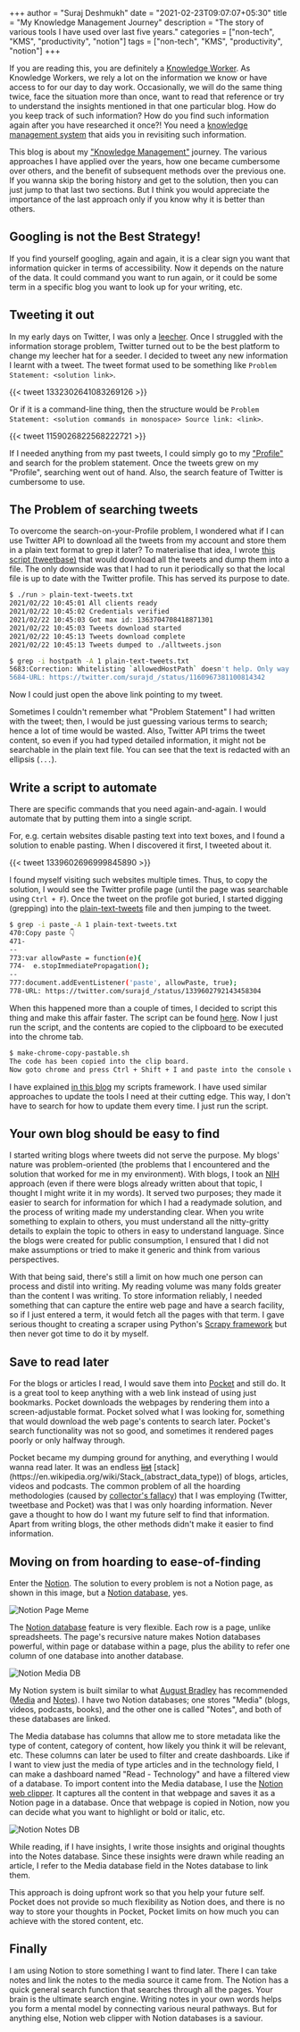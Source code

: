+++
author = "Suraj Deshmukh"
date = "2021-02-23T09:07:07+05:30"
title = "My Knowledge Management Journey"
description = "The story of various tools I have used over last five years."
categories = ["non-tech", "KMS", "productivity", "notion"]
tags = ["non-tech", "KMS", "productivity", "notion"]
+++

If you are reading this, you are definitely a [Knowledge Worker](https://en.wikipedia.org/wiki/Knowledge_worker). As Knowledge Workers, we rely a lot on the information we know or have access to for our day to day work. Occasionally, we will do the same thing twice, face the situation more than once, want to read that reference or try to understand the insights mentioned in that one particular blog. How do you keep track of such information? How do you find such information again after you have researched it once?! You need a [knowledge management system](https://en.wikipedia.org/wiki/Knowledge_management) that aids you in revisiting such information.

This blog is about my ["Knowledge Management"](https://en.wikipedia.org/wiki/Knowledge_management) journey. The various approaches I have applied over the years, how one became cumbersome over others, and the benefit of subsequent methods over the previous one. If you wanna skip the boring history and get to the solution, then you can just jump to that last two sections. But I think you would appreciate the importance of the last approach only if you know why it is better than others.

## Googling is not the Best Strategy!

If you find yourself googling, again and again, it is a clear sign you want that information quicker in terms of accessibility. Now it depends on the nature of the data. It could command you want to run again, or it could be some term in a specific blog you want to look up for your writing, etc.

## Tweeting it out

In my early days on Twitter, I was only a [leecher](https://en.wikipedia.org/wiki/Leecher_(computing)). Once I struggled with the information storage problem, Twitter turned out to be the best platform to change my leecher hat for a seeder. I decided to tweet any new information I learnt with a tweet. The tweet format used to be something like `Problem Statement: <solution link>`.

{{< tweet 1332302641083269126 >}}

Or if it is a command-line thing, then the structure would be `Problem Statement: <solution commands in monospace> Source link: <link>`.

{{< tweet 1159026822568222721 >}}

If I needed anything from my past tweets, I could simply go to my ["Profile"](https://twitter.com/surajd_) and search for the problem statement. Once the tweets grew on my "Profile", searching went out of hand. Also, the search feature of Twitter is cumbersome to use.

## The Problem of searching tweets

To overcome the search-on-your-Profile problem, I wondered what if I can use Twitter API to download all the tweets from my account and store them in a plain text format to grep it later? To materialise that idea, I wrote [this script (tweetbase)](https://github.com/surajssd/tweetbase/blob/master/tweetbase.go) that would download all the tweets and dump them into a file. The only downside was that I had to run it periodically so that the local file is up to date with the Twitter profile. This has served its purpose to date.

```bash
$ ./run > plain-text-tweets.txt
2021/02/22 10:45:01 All clients ready
2021/02/22 10:45:02 Credentials verified
2021/02/22 10:45:03 Got max id: 1363704708418871301
2021/02/22 10:45:03 Tweets download started
2021/02/22 10:45:13 Tweets download complete
2021/02/22 10:45:13 Tweets dumped to ./alltweets.json
```

```bash
$ grep -i hostpath -A 1 plain-text-tweets.txt
5683:Correction: Whitelisting `allowedHostPath` doesn't help. Only way to get around it is to control permissions on PV… https://t.co/CETzBGf2MQ
5684-URL: https://twitter.com/surajd_/status/1160967381100814342
```

Now I could just open the above link pointing to my tweet.

Sometimes I couldn't remember what "Problem Statement" I had written with the tweet; then, I would be just guessing various terms to search; hence a lot of time would be wasted. Also, Twitter API trims the tweet content, so even if you had typed detailed information, it might not be searchable in the plain text file. You can see that the text is redacted with an ellipsis (`...`).

## Write a script to automate

There are specific commands that you need again-and-again. I would automate that by putting them into a single script.

For, e.g. certain websites disable pasting text into text boxes, and I found a solution to enable pasting. When I discovered it first, I tweeted about it.

{{< tweet 1339602696999845890 >}}

I found myself visiting such websites multiple times. Thus, to copy the solution, I would see the Twitter profile page (until the page was searchable using `Ctrl + F`). Once the tweet on the profile got buried, I started digging (grepping) into the [plain-text-tweets](https://github.com/surajssd/tweetbase/blob/master/plain-text-tweets.txt) file and then jumping to the tweet.

```bash
$ grep -i paste -A 1 plain-text-tweets.txt
470:Copy paste 👇
471-
--
773:var allowPaste = function(e){
774-  e.stopImmediatePropagation();
--
777:document.addEventListener('paste', allowPaste, true);
778-URL: https://twitter.com/surajd_/status/1339602792143458304
```

When this happened more than a couple of times, I decided to script this thing and make this affair faster. The script can be found [here](https://github.com/surajssd/dotfiles/blob/master/local-bin/make-chrome-copy-pastable.sh). Now I just run the script, and the contents are copied to the clipboard to be executed into the chrome tab.

```bash
$ make-chrome-copy-pastable.sh
The code has been copied into the clip board.
Now goto chrome and press Ctrl + Shift + I and paste into the console window.
```

I have explained [in this blog](https://suraj.io/post/framework-for-scripts-and-binaries/) my scripts framework. I have used similar approaches to update the tools I need at their cutting edge. This way, I don't have to search for how to update them every time. I just run the script.

## Your own blog should be easy to find

I started writing blogs where tweets did not serve the purpose. My blogs' nature was problem-oriented (the problems that I encountered and the solution that worked for me in my environment).
With blogs, I took an [NIH](https://en.wikipedia.org/wiki/Not_invented_here) approach (even if there were blogs already written about that topic, I thought I might write it in my words). It served two purposes; they made it easier to search for information for which I had a readymade solution, and the process of writing made my understanding clear. When you write something to explain to others, you must understand all the nitty-gritty details to explain the topic to others in easy to understand language. Since the blogs were created for public consumption, I ensured that I did not make assumptions or tried to make it generic and think from various perspectives.

With that being said, there's still a limit on how much one person can process and distil into writing. My reading volume was many folds greater than the content I was writing. To store information reliably, I needed something that can capture the entire web page and have a search facility, so if I just entered a term, it would fetch all the pages with that term. I gave serious thought to creating a scraper using Python's [Scrapy framework](https://scrapy.org/) but then never got time to do it by myself.

## Save to read later

For the blogs or articles I read, I would save them into [Pocket](https://getpocket.com/) and still do. It is a great tool to keep anything with a web link instead of using just bookmarks. Pocket downloads the webpages by rendering them into a screen-adjustable format. Pocket solved what I was looking for, something that would download the web page's contents to search later. Pocket's search functionality was not so good, and sometimes it rendered pages poorly or only halfway through.

Pocket became my dumping ground for anything, and everything I would wanna read later. It was an endless [~~list~~](https://en.wikipedia.org/wiki/List_(abstract_data_type)) [stack](https://en.wikipedia.org/wiki/Stack_(abstract_data_type)) of blogs, articles, videos and podcasts. The common problem of all the hoarding methodologies (caused by [collector's fallacy](https://zettelkasten.de/posts/collectors-fallacy/)) that I was employing (Twitter, tweetbase and Pocket) was that I was only hoarding information. Never gave a thought to how do I want my future self to find that information. Apart from writing blogs, the other methods didn't make it easier to find information.

## Moving on from hoarding to ease-of-finding

Enter the [Notion](https://notion.so). The solution to every problem is not a Notion page, as shown in this image, but a [Notion database](https://www.notion.so/Intro-to-databases-fd8cd2d212f74c50954c11086d85997e), yes.

![Notion Page Meme](/post/2021/02/kms-journey/notion.jpeg "Notion Page Meme")

The [Notion database](https://www.notion.so/Intro-to-databases-fd8cd2d212f74c50954c11086d85997e) feature is very flexible. Each row is a page, unlike spreadsheets. The page's recursive nature makes Notion databases powerful, within page or database within a page, plus the ability to refer one column of one database into another database.

![Notion Media DB](/post/2021/02/kms-journey/media.png "Notion Media DB")

My Notion system is built similar to what [August Bradley](https://twitter.com/augustbradley) has recommended ([Media](https://www.youtube.com/watch?v=KFQ9qc3p_M8) and [Notes](https://www.youtube.com/watch?v=cbPPelWopis)). I have two Notion databases; one stores "Media" (blogs, videos, podcasts, books), and the other one is called "Notes", and both of these databases are linked.

The Media database has columns that allow me to store metadata like the type of content, category of content, how likely you think it will be relevant, etc. These columns can later be used to filter and create dashboards. Like if I want to view just the media of type articles and in the technology field, I can make a dashboard named "Read - Technology" and have a filtered view of a database. To import content into the Media database, I use the [Notion web clipper](https://www.notion.so/web-clipper). It captures all the content in that webpage and saves it as a Notion page in a database. Once that webpage is copied in Notion, now you can decide what you want to highlight or bold or italic, etc.

![Notion Notes DB](/post/2021/02/kms-journey/notes.png "Notion Notes DB")

While reading, if I have insights, I write those insights and original thoughts into the Notes database. Since these insights were drawn while reading an article, I refer to the Media database field in the Notes database to link them.

This approach is doing upfront work so that you help your future self. Pocket does not provide so much flexibility as Notion does, and there is no way to store your thoughts in Pocket, Pocket limits on how much you can achieve with the stored content, etc.

## Finally

I am using Notion to store something I want to find later. There I can take notes and link the notes to the media source it came from. The Notion has a quick general search function that searches through all the pages. Your brain is the ultimate search engine. Writing notes in your own words helps you form a mental model by connecting various neural pathways. But for anything else, Notion web clipper with Notion databases is a saviour.
